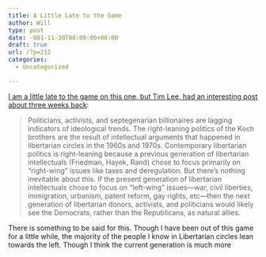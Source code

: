 ```yaml
---
title: A Little Late to the Game
author: Will
type: post
date: -001-11-30T00:00:00+00:00
draft: true
url: /?p=212
categories:
  - Uncategorized

---
```

[I am a little late to the game on this one, but Tim Lee, had an interesting post about three weeks back][1]:

> Politicians, activists, and septegenarian billionaires are lagging indicators of ideological trends. The right-leaning politics of the Koch brothers are the result of intellectual arguments that happened in libertarian circles in the 1960s and 1970s. Contemporary libertarian politics is right-leaning because a previous generation of libertarian intellectuals (Friedman, Hayek, Rand) chose to focus primarily on “right-wing” issues like taxes and deregulation. But there’s nothing inevitable about this. If the present generation of libertarian intellectuals chose to focus on “left-wing” issues—war, civil liberties, immigration, urbanism, patent reform, gay rights, etc—then the next generation of libertarian donors, activists, and politicians would likely see the Democrats, rather than the Republicans, as natural allies.

There is something to be said for this. Though I have been out of this game for a little while, the majority of the people I know in Libertarian circles lean towards the left. Though I think the current generation is much more

 [1]: http://timothyblee.com/2011/03/14/intellectuals-and-political-coalitions/